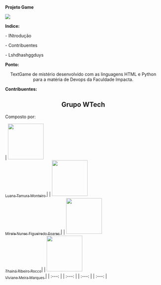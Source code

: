 <strong align="center"> Projeto Game </strong>

<p>
 <img loading="lazy" src="http://img.shields.io/static/v1?label=STATUS&message=EM%20DESENVOLVIMENTO&color=PINK&style=for-the-badge"/>
</p>

<strong> Indice: </strong>
<p> - INtrodução </p>
<p> - Contribuentes </a>
<p> - Lshdhashggduys </p>

<strong> Ponto: </strong>
<p align="center"> TextGame de mistério desenvolvido com as linguagens HTML e Python para a matéria de Devops da Faculdade Impacta. </p>

<strong id="contri" name="contri"> Contribuentes: </strong>

<h2 align="center"> Grupo WTech</h2>
<p > Composto por:</p>

| [<img loading="lazy" src="https://github.com/lu-tamura/TextGame_Devops/assets/159657768/57633be9-d9bd-4477-8a48-a82ba956fe55" width=115><br><sub> Luana Tamura Monteiro </sub>](https://github.com/lu-tamura) | | [<img loading="lazy" src="https://github.com/lu-tamura/TextGame_Devops/assets/159657768/237a0209-ab70-4083-b9ab-bca7fc059902" width=115><br><sub> Mirele Nunes Figueiredo Soares </sub>](https://github.com/MireleSoares) | | [<img loading="lazy" src="https://github.com/ThRibR/DevMobile/assets/159657768/7865cf15-8624-431b-8a3e-587872a76b3d" width=115><br><sub>Thainá Ribeiro Rocco</sub>](https://github.com/ThRibR)| | [<img loading="lazy" src="https://github.com/lu-tamura/TextGame_Devops/assets/159657768/1bd00fba-a56b-4726-ba1f-5bb42023ec79" width=115><br><sub> Viviane Meira Marques </sub>](https://github.com/VivianeMeiraMarques) | 
| :---: | | :---: | | :---: | | :---: | 
